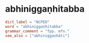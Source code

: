 # abhiniggaṇhitabba

``` toml
dict_label = "NCPED"
word = "abhiniggaṇhitabba"
grammar_comment = "fpp. mfn."
see_also = ["abhiniggaṇhāti"]
```

